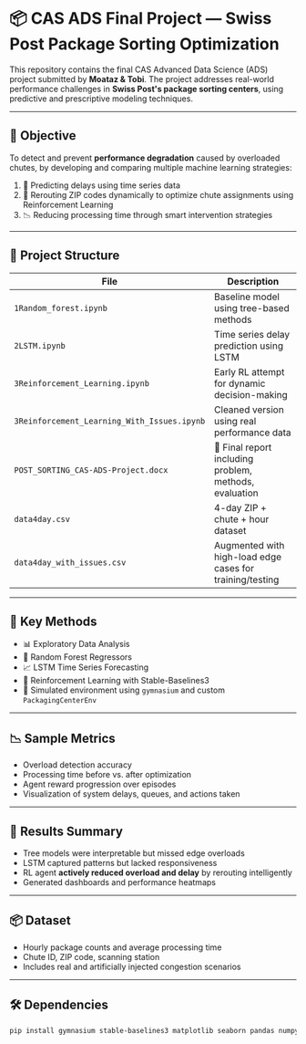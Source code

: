 # 📦 CAS ADS Final Project — Swiss Post Package Sorting Optimization

This repository contains the final CAS Advanced Data Science (ADS) project submitted by **Moataz & Tobi**. The project addresses real-world performance challenges in **Swiss Post's package sorting centers**, using predictive and prescriptive modeling techniques.

---

## 🚀 Objective

To detect and prevent **performance degradation** caused by overloaded chutes, by developing and comparing multiple machine learning strategies:

1. 🎯 Predicting delays using time series data
2. 🔄 Rerouting ZIP codes dynamically to optimize chute assignments using Reinforcement Learning
3. 📉 Reducing processing time through smart intervention strategies

---

## 🧠 Project Structure

| File | Description |
|------|-------------|
| `1Random_forest.ipynb` | Baseline model using tree-based methods |
| `2LSTM.ipynb` | Time series delay prediction using LSTM |
| `3Reinforcement_Learning.ipynb` | Early RL attempt for dynamic decision-making |
| `3Reinforcement_Learning_With_Issues.ipynb` | Cleaned version using real performance data |
| `POST_SORTING_CAS-ADS-Project.docx` | 📄 Final report including problem, methods, evaluation |
| `data4day.csv` | 4-day ZIP + chute + hour dataset |
| `data4day_with_issues.csv` | Augmented with high-load edge cases for training/testing |

---

## 🧪 Key Methods

- 📊 Exploratory Data Analysis
- 🌲 Random Forest Regressors
- 📈 LSTM Time Series Forecasting
- 🤖 Reinforcement Learning with Stable-Baselines3
- 🧪 Simulated environment using `gymnasium` and custom `PackagingCenterEnv`

---

## 📉 Sample Metrics

- Overload detection accuracy
- Processing time before vs. after optimization
- Agent reward progression over episodes
- Visualization of system delays, queues, and actions taken

---

## 📎 Results Summary

- Tree models were interpretable but missed edge overloads
- LSTM captured patterns but lacked responsiveness
- RL agent **actively reduced overload and delay** by rerouting intelligently
- Generated dashboards and performance heatmaps

---

## 📦 Dataset

- Hourly package counts and average processing time
- Chute ID, ZIP code, scanning station
- Includes real and artificially injected congestion scenarios

---

## 🛠 Dependencies

```bash
pip install gymnasium stable-baselines3 matplotlib seaborn pandas numpy
